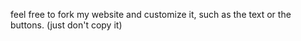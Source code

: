 feel free to fork my website and customize it, such as the text or the buttons. (just don't copy it)
